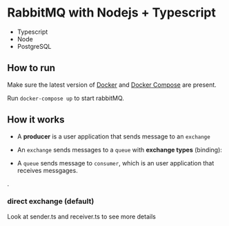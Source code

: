 # RabbitMQ with Nodejs + Typescript

- Typescript
- Node
- PostgreSQL

## How to run

Make sure the latest version of
[Docker](https://docs.docker.com/engine/install/)
and
[Docker Compose](https://docs.docker.com/compose/install/)
are present.

Run `docker-compose up` to start rabbitMQ.

## How it works

- A **producer** is a user application that sends message to an `exchange`
- An `exchange` sends messages to a `queue` with **exchange types** (binding):

- A `queue` sends message to `consumer`, which is an user application that receives messgages.

.

### direct exchange (default)

Look at sender.ts and receiver.ts to see more details
